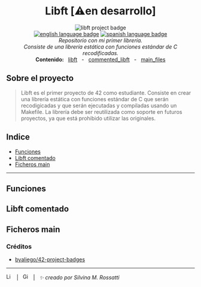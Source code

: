 <h1 align="center"> Libft [⚠️en desarrollo] </h1>

<p align="center">
<img src="https://github.com/byaliego/42-project-badges/blob/main/badges/libft.png?raw=true" alt="libft project badge" /> <br />
<a href="https://github.com/RossattiSM/Libft/blob/master/README.md"> <img src="https://img.shields.io/badge/lang-en-purple" alt="english language badge"></a> 
<a href="https://github.com/RossattiSM/Libft/blob/master/README.es.md"> <img src="https://img.shields.io/badge/lang-es-purple" alt="spanish language badge"></a> <br />
  <i> Repositorio con mi primer librería. <br /> Consiste de una librería estática con funciones estándar de C recodificadas. </i> <br />
<b> Contenido: </b> &nbsp <a href="https://github.com/RossattiSM/Libft/tree/main/libft"> libft</a> &nbsp - &nbsp <a href=""> commented_libft</a> &nbsp - &nbsp  <a href=""> main_files </a>
</p>

## Sobre el proyecto
> Libft es el primer proyecto de 42 como estudiante. Consiste en crear una librería estática con funciones estándar de C que serán recodigicadas y que serán ejecutadas y compiladas usando un Makefile. La librería debe ser reutilizada como soporte en futuros proyectos, ya que está prohibido utilizar las originales. 

## Indice
<p align="center">
  <ul>
    <li> <a href="https://github.com/RossattiSM/Libft/blob/main/README.es.md#funciones"> Funciones </a> </li>
    <li> <a href="https://github.com/RossattiSM/Libft/blob/main/README.es.md#libft-comentado"> Libft comentado </a> </li>
    <li> <a href="https://github.com/RossattiSM/Libft/blob/main/README.es.md#ficheros-main"> Ficheros main </a> </li>
 </ul>
</p>

<hr>

## Funciones

## Libft comentado

## Ficheros main

### Créditos
 - <a href="https://github.com/byaliego/42-project-badges"> byaliego/42-project-badges </a>

<hr>
<a href="https://www.linkedin.com/in/rossattism/"><img src="https://skillicons.dev/icons?i=linkedin" alt="Linkedin Logo" style="width: 16px; height: 16px" /></a> &nbsp | &nbsp
<a href="https://github.com/RossattiSM"><img src="https://skillicons.dev/icons?i=github" alt="GitHub logo" style="width: 16px; height: 16px" /></a>  &nbsp | &nbsp <i> ✨ creado por Silvina M. Rossatti </i> &nbsp

